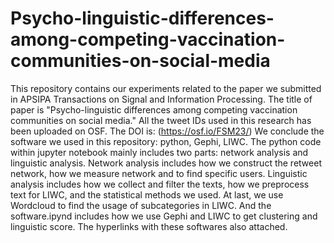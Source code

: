 # Psycho-linguistic-differences-among-competing-vaccination-communities-on-social-media
This repository contains our experiments related to the paper we submitted in APSIPA Transactions on Signal and Information Processing. The title of paper is "Psycho-linguistic differences among competing vaccination communities on social media." All the tweet IDs used in this research has been uploaded on OSF. The DOI is: (https://osf.io/FSM23/) We conclude the software we used in this repository: python, Gephi, LIWC. The python code within jupyter notebook mainly includes two parts: network analysis and linguistic analysis. Network analysis includes how we construct the retweet network, how we measure network and to find specific users. Linguistic analysis includes how we collect and filter the texts, how we preprocess text for LIWC, and the statistical methods we used. At last, we use Wordcloud to find the usage of subcategories in LIWC. And the software.ipynd includes how we use Gephi and LIWC to get clustering and linguistic score. The hyperlinks with these softwares also attached.

